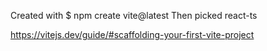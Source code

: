Created with $ npm create vite@latest
Then picked react-ts

https://vitejs.dev/guide/#scaffolding-your-first-vite-project
